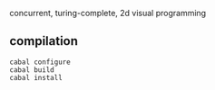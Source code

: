 concurrent, turing-complete, 2d visual programming

compilation
-----
    cabal configure
    cabal build
    cabal install

